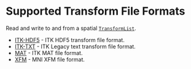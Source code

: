 # Supported Transform File Formats

Read and write to and from a spatial [`TransformList`](../../typescript/interface_types/TransformList).

- [ITK-HDF5](https://support.hdfgroup.org/HDF5/) - ITK HDF5 transform file format.
- [ITK-TXT](https://docs.itk.org) - ITK Legacy text transform file format.
- [MAT](https://www.mathworks.com/help/matlab/ref/matfile.html) - ITK MAT file format.
- [XFM](https://github.com/BIC-MNI/minc-tools) - MNI XFM file format.
